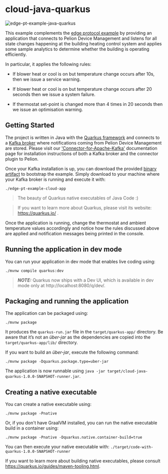 # cloud-java-quarkus

![edge-pt-example-java-quarkus](https://i.ibb.co/gy0RTsB/java-quarkus.png "edge-pt-example-java-quarkus")

This example complements the [edge protocol example](https://github.com/PelionIoT/edge-pt-example) by providing an application that connects to Pelion Device Management and listens for all state changes happening at the building heating control system and applies some sample analytics to determine whether the building is operating efficiently. 

In particular, it applies the following rules:

- If blower heat or cool is on but temperature change occurs after 10s, then we issue a service warning.​

- If blower heat or cool is on but temperature change occurs after 20 seconds then we issue a system failure.

- If thermostat set-point is changed more than 4 times in 20 seconds then we issue an optimisation warning​.


## Getting Started

The project is written in Java with the [Quarkus framework](https://quarkus.io/)  and connects to a [Kafka broker](https://www.google.com/search?client=firefox-b-d&q=apache+kafka) where notifications coming from Pelion Device Management are stored. Please visit our ['Connector-for-Apache-Kafka'](https://github.com/PelionIoT/Connector-for-Apache-Kafka/tree/master/demo-example) documentation page for installation instructions of both a Kafka broker and the connector plugin to Pelion.

Once your Kafka installation is up, you can download the provided [binary artifact](https://github.com/PelionIoT/edge-pt-example/releases/download/0.1/edge-pt-example-cloud-app) to bootstrap the example. Simply download to your machine where your Kafka broker is running and execute it with:

```
./edge-pt-example-cloud-app
```

> The beauty of Quarkus native executables of Java Code :) 

>If you want to learn more about Quarkus, please visit its website: https://quarkus.io/ .


Once the application is running, change the thermostat and ambient temperature values accordingly and notice how the rules discussed above are applied and notification messages being printed in the console.



## Running the application in dev mode

You can run your application in dev mode that enables live coding using:
```shell script
./mvnw compile quarkus:dev
```

> **_NOTE:_**  Quarkus now ships with a Dev UI, which is available in dev mode only at http://localhost:8080/q/dev/.

## Packaging and running the application

The application can be packaged using:
```shell script
./mvnw package
```
It produces the `quarkus-run.jar` file in the `target/quarkus-app/` directory.
Be aware that it’s not an _über-jar_ as the dependencies are copied into the `target/quarkus-app/lib/` directory.

If you want to build an _über-jar_, execute the following command:
```shell script
./mvnw package -Dquarkus.package.type=uber-jar
```

The application is now runnable using `java -jar target/cloud-java-quarkus-1.0.0-SNAPSHOT-runner.jar`.

## Creating a native executable

You can create a native executable using: 
```shell script
./mvnw package -Pnative
```

Or, if you don't have GraalVM installed, you can run the native executable build in a container using: 
```shell script
./mvnw package -Pnative -Dquarkus.native.container-build=true
```

You can then execute your native executable with: `./target/code-with-quarkus-1.0.0-SNAPSHOT-runner`

If you want to learn more about building native executables, please consult https://quarkus.io/guides/maven-tooling.html.